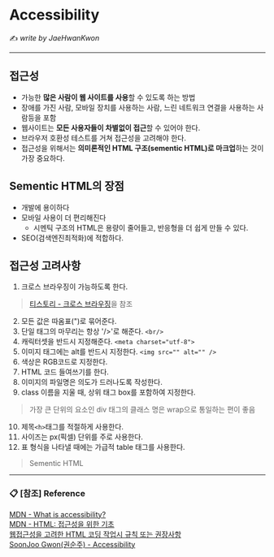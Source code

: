 # Accessibility

:writing_hand: *write by JaeHwanKwon*

---------
## 접근성
- 가능한 **많은 사람이 웹 사이트를 사용**할 수 있도록 하는 방법
- 장애를 가진 사람, 모바일 장치를 사용하는 사람, 느린 네트워크 연결을 사용하는 사람등을 포함
- 웹사이트는 **모든 사용자들이 차별없이 접근**할 수 있어야 한다.
- 브라우저 호환성 테스트를 거쳐 접근성을 고려해야 한다.
- 접근성을 위해서는 **의미론적인 HTML 구조(sementic HTML)로 마크업**하는 것이 가장 중요하다.

## Sementic HTML의 장점
- 개발에 용이하다
- 모바일 사용이 더 편리해진다
  * 시멘틱 구조의 HTML은 용량이 줄어들고, 반응형을 더 쉽게 만들 수 있다.
- SEO(검색엔진최적화)에 적합하다.

## 접근성 고려사항
1. 크로스 브라우징이 가능하도록 한다.
> [티스토리 - 크로스 브라우징](https://okayoon.tistory.com/entry/%ED%81%AC%EB%A1%9C%EC%8A%A4-%EB%B8%8C%EB%9D%BC%EC%9A%B0%EC%A7%95cross-browsing)을 참조

2. 모든 값은 따옴표(")로 묶어준다.
3. 단일 태그의 마무리는 항상 '/>'로 해준다. ```<br/>```
4. 캐릭터셋을 반드시 지정해준다.
```<meta charset="utf-8">```
5. 이미지 태그에는 alt를 반드시 지정한다.
```<img src="" alt="" />```
6. 색상은 RGB코드로 지정한다.
7. HTML 코드 들여쓰기를 한다.
8. 이미지의 파일명은 의도가 드러나도록 작성한다.
9. class 이름을 지울 때, 상위 태그 box를 포함하여 지정한다.
 >  가장 큰 단위의 요소인 div 태그의 클래스 명은 wrap으로 통일하는 편이 좋음
10. 제목```<h>```태그를 적절하게 사용한다.
11. 사이즈는 px(픽셀) 단위를 주로 사용한다.
12. 표 형식을 나타낼 때에는 가급적 table 태그를 사용한다.
> Sementic HTML



-----------

### :clipboard: [참조] Reference

[MDN - What is accessibility?](https://developer.mozilla.org/ko/docs/Learn/%EC%A0%91%EA%B7%BC%EC%84%B1/What_is_accessibility) <br>
[MDN - HTML: 접근성을 위한 기초](https://developer.mozilla.org/ko/docs/Learn/%EC%A0%91%EA%B7%BC%EC%84%B1/HTML) <br>
[웹접근성을 고려한 HTML 코딩 작업시 규칙 또는 권장사항](https://penguingoon.tistory.com/162) <br>
[SoonJoo Gwon(권순주) - Accessibility](https://velog.io/@ssoon_d/5.-Accessibility)
